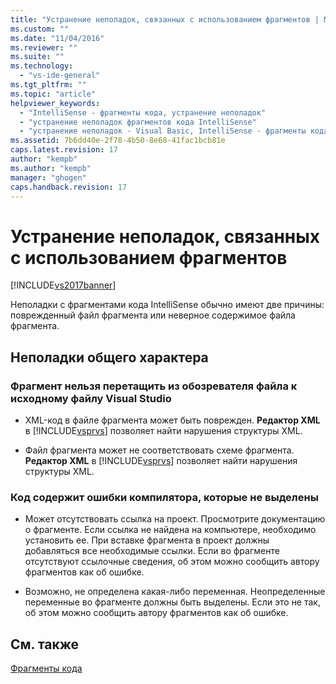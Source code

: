 ```yaml
---
title: "Устранение неполадок, связанных с использованием фрагментов | Microsoft Docs"
ms.custom: ""
ms.date: "11/04/2016"
ms.reviewer: ""
ms.suite: ""
ms.technology: 
  - "vs-ide-general"
ms.tgt_pltfrm: ""
ms.topic: "article"
helpviewer_keywords: 
  - "IntelliSense - фрагменты кода, устранение неполадок"
  - "устранение неполадок фрагментов кода IntelliSense"
  - "устранение неполадок - Visual Basic, IntelliSense - фрагменты кода"
ms.assetid: 7b6dd40e-2f78-4b50-8e68-41fac1bcb81e
caps.latest.revision: 17
author: "kempb"
ms.author: "kempb"
manager: "ghogen"
caps.handback.revision: 17
---
```

# Устранение неполадок, связанных с использованием фрагментов
[!INCLUDE[vs2017banner](../code-quality/includes/vs2017banner.md)]

Неполадки с фрагментами кода IntelliSense обычно имеют две причины: поврежденный файл фрагмента или неверное содержимое файла фрагмента.  
  
## Неполадки общего характера  
  
### Фрагмент нельзя перетащить из обозревателя файла к исходному файлу Visual Studio  
  
-   XML\-код в файле фрагмента может быть поврежден.  **Редактор XML** в [!INCLUDE[vsprvs](../code-quality/includes/vsprvs_md.md)] позволяет найти нарушения структуры XML.  
  
-   Файл фрагмента может не соответствовать схеме фрагмента.  **Редактор XML** в [!INCLUDE[vsprvs](../code-quality/includes/vsprvs_md.md)] позволяет найти нарушения структуры XML.  
  
### Код содержит ошибки компилятора, которые не выделены  
  
-   Может отсутствовать ссылка на проект.  Просмотрите документацию о фрагменте.  Если ссылка не найдена на компьютере, необходимо установить ее.  При вставке фрагмента в проект должны добавляться все необходимые ссылки.  Если во фрагменте отсутствуют ссылочные сведения, об этом можно сообщить автору фрагментов как об ошибке.  
  
-   Возможно, не определена какая\-либо переменная.  Неопределенные переменные во фрагменте должны быть выделены.  Если это не так, об этом можно сообщить автору фрагментов как об ошибке.  
  
## См. также  
 [Фрагменты кода](../ide/code-snippets.md)
